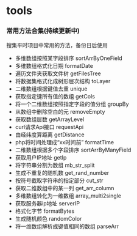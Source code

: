 tools
===============
### 常用方法合集(持续更新中)
搜集平时项目中常用的方法，备份日后使用
* 多维数组按照某字段排序  sortArrByOneField  
* 多维数组格式化日期  formatDate 
* 遍历文件夹获取文件树  getFilesTree 
* 将数据集格式化成树形层次结构  toLayer 
* 二维数组根据键值去重  unique 
* 获取指定键所有值的数组  getCols 
* 将一个二维数组按照指定字段的值分组  groupBy 
* 从数组中删除空白的元 removeEmpty 
* 获取数组层数  getArrayLevel 
* curl请求Api接口  requestApi 
* 由经纬度算距离  getDistance 
* php将时间处理成“xx时间前”  formatTime 
* 二维数组根据多个字段排序 sortArrByManyField
* 获取用户IP地址 getIp
* 将字符串分割为数组 mb_str_split
* 生成不重复的随机数 get_rand_number
* 按符号截取字符串的指定部分 cut_str
* 获取二维数组中的某一列 get_arr_column
* 多维数组转化为一维数组 array_multi2single
* 获取服务器ip地址 serverIP
* 格式化字节 formatBytes
* 生成随机颜色 randomColor
* 将一维数组解析成键值相同的数组 parseArr